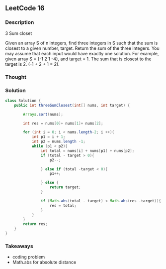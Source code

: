 ## LeetCode 16

### Description
3 Sum closet

Given an array S of n integers, find three integers in S such that the sum is closest to a given number, target. Return the sum of the three integers. You may assume that each input would have exactly one solution.
For example, given array S = {-1 2 1 -4}, and target = 1.
The sum that is closest to the target is 2. (-1 + 2 + 1 = 2).

### Thought


### Solution
```java
class Solution {
    public int threeSumClosest(int[] nums, int target) {

        Arrays.sort(nums);

        int res = nums[0]+ nums[1]+ nums[2];

        for (int i = 0; i < nums.length-2; i ++){
            int p1 = i + 1;
            int p2 = nums.length -1;
            while (p1 < p2){
                int total = nums[i] + nums[p1] + nums[p2];
                if (total - target > 0){
                    p2--;

                } else if (total -target < 0){
                    p1++;  

                } else {
                    return target;
                }

                if (Math.abs(total - target) < Math.abs(res -target)){
                    res = total;
                }  
            }
        }
        return res;
    }
}

```

### Takeaways
* coding problem
* Math.abs for absolute distance
